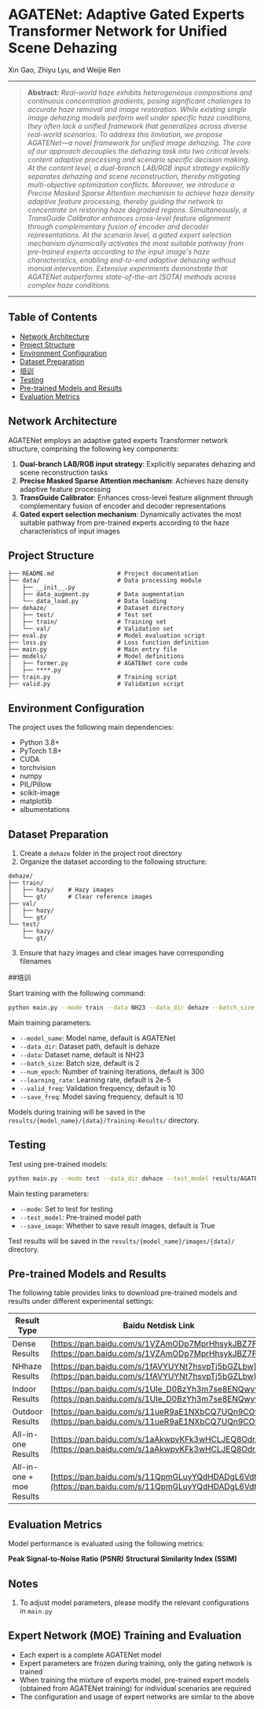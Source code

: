 # AGATENet: Adaptive Gated Experts Transformer Network for Unified Scene Dehazing

Xin Gao, Zhiyu Lyu, and Weijie Ren

---

> **Abstract:** *Real-world haze exhibits heterogeneous compositions and continuous concentration gradients, posing significant challenges to accurate haze removal and image restoration. While existing single image dehazing models perform well under specific haze conditions, they often lack a unified framework that generalizes across diverse real-world scenarios.
To address this limitation, we propose AGATENet—a novel framework for unified image dehazing.
The core of our approach decouples the dehazing task into two critical levels: content adaptive processing and scenario specific decision making.
At the content level, a dual-branch LAB/RGB input strategy explicitly separates dehazing and scene reconstruction, thereby mitigating multi-objective optimization conflicts.
Moreover, we introduce a Precise Masked Sparse Attention mechanism to achieve haze density adaptive feature processing, thereby guiding the network to concentrate on restoring haze degraded regions.
Simultaneously, a TransGuide Calibrator enhances cross-level feature alignment through complementary fusion of encoder and decoder representations.
At the scenario level, a gated expert selection mechanism dynamically activates the most suitable pathway from pre-trained experts according to the input image's haze characteristics, enabling end-to-end adaptive dehazing without manual intervention.
Extensive experiments demonstrate that AGATENet outperforms state-of-the-art (SOTA) methods across complex haze conditions.*
---

## Table of Contents

- [Network Architecture](#network-architecture)
- [Project Structure](#project-structure)
- [Environment Configuration](#environment-configuration)
- [Dataset Preparation](#dataset-preparation)
- [培训](#training)
- [Testing](#testing)
- [Pre-trained Models and Results](#pre-trained-models-and-results)
- [Evaluation Metrics](#evaluation-metrics)

## Network Architecture

AGATENet employs an adaptive gated experts Transformer network structure, comprising the following key components:

1. **Dual-branch LAB/RGB input strategy**: Explicitly separates dehazing and scene reconstruction tasks
2. **Precise Masked Sparse Attention mechanism**: Achieves haze density adaptive feature processing
3. **TransGuide Calibrator**: Enhances cross-level feature alignment through complementary fusion of encoder and decoder representations
4. **Gated expert selection mechanism**: Dynamically activates the most suitable pathway from pre-trained experts according to the haze characteristics of input images

## Project Structure

```
├── README.md                  # Project documentation
├── data/                      # Data processing module
│   ├── __init__.py
│   ├── data_augment.py        # Data augmentation
│   └── data_load.py           # Data loading
├── dehaze/                    # Dataset directory
│   ├── test/                  # Test set
│   ├── train/                 # Training set
│   └── val/                   # Validation set
├── eval.py                    # Model evaluation script
├── loss.py                    # Loss function definition
├── main.py                    # Main entry file
├── models/                    # Model definitions
│   ├── former.py              # AGATENet core code
│   ├── ****.py  
├── train.py                   # Training script
├── valid.py                   # Validation script

```

## Environment Configuration

The project uses the following main dependencies:

- Python 3.8+
- PyTorch 1.8+
- CUDA 
- torchvision
- numpy
- PIL/Pillow
- scikit-image
- matplotlib
- albumentations

## Dataset Preparation

1. Create a `dehaze` folder in the project root directory
2. Organize the dataset according to the following structure:

```
dehaze/
├── train/
│   ├── hazy/    # Hazy images
│   └── gt/      # Clear reference images
├── val/
│   ├── hazy/
│   └── gt/
└── test/
    ├── hazy/
    └── gt/
```

3. Ensure that hazy images and clear images have corresponding filenames

##培训

Start training with the following command:

```bash
python main.py --mode train --data NH23 --data_dir dehaze --batch_size 4 --num_epoch 3000
```

Main training parameters:

- `--model_name`: Model name, default is AGATENet
- `--data_dir`: Dataset path, default is dehaze
- `--data`: Dataset name, default is NH23
- `--batch_size`: Batch size, default is 2
- `--num_epoch`: Number of training iterations, default is 300
- `--learning_rate`: Learning rate, default is 2e-5
- `--valid_freq`: Validation frequency, default is 10
- `--save_freq`: Model saving frequency, default is 10

Models during training will be saved in the `results/{model_name}/{data}/Training-Results/` directory.

## Testing

Test using pre-trained models:

```bash
python main.py --mode test --data_dir dehaze --test_model results/AGATENet/Training-Results/Best.pkl --save_image True
```

Main testing parameters:

- `--mode`: Set to test for testing
- `--test_model`: Pre-trained model path
- `--save_image`: Whether to save result images, default is True

Test results will be saved in the `results/{model_name}/images/{data}/` directory.

## Pre-trained Models and Results

The following table provides links to download pre-trained models and results under different experimental settings:

| Result Type | Baidu Netdisk Link | Extraction Code |
|------------|-------------------|----------------|
| Dense Results | [https://pan.baidu.com/s/1VZAmODp7MprHhsykJBZ7FQ](https://pan.baidu.com/s/1VZAmODp7MprHhsykJBZ7FQ) | w6c8 |
| NHhaze Results | [https://pan.baidu.com/s/1fAVYUYNt7hsvpTj5bGZLbw](https://pan.baidu.com/s/1fAVYUYNt7hsvpTj5bGZLbw) | 6x3i |
| Indoor Results | [https://pan.baidu.com/s/1UIe_D0BzYh3m7se8ENQwyw](https://pan.baidu.com/s/1UIe_D0BzYh3m7se8ENQwyw) | 925h |
| Outdoor Results | [https://pan.baidu.com/s/11ueR9aE1NXbCQ7UQn9COfw](https://pan.baidu.com/s/11ueR9aE1NXbCQ7UQn9COfw) | 86ev |
| All-in-one Results | [https://pan.baidu.com/s/1aAkwpvKFk3wHCLJEQ8OdrA](https://pan.baidu.com/s/1aAkwpvKFk3wHCLJEQ8OdrA) | s5s2 |
| All-in-one + moe Results | [https://pan.baidu.com/s/11QpmGLuyYQdHDADgL6VdtQ](https://pan.baidu.com/s/11QpmGLuyYQdHDADgL6VdtQ) | eit5 |

## Evaluation Metrics

Model performance is evaluated using the following metrics:

**Peak Signal-to-Noise Ratio (PSNR)**
**Structural Similarity Index (SSIM)**

## Notes
1. To adjust model parameters, please modify the relevant configurations in `main.py`

## Expert Network (MOE) Training and Evaluation
- Each expert is a complete AGATENet model
- Expert parameters are frozen during training, only the gating network is trained
- When training the mixture of experts model, pre-trained expert models (obtained from AGATENet training) for individual scenarios are required
- The configuration and usage of expert networks are similar to the above
